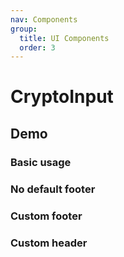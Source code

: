```yaml
---
nav: Components
group:
  title: UI Components
  order: 3
---
```


# CryptoInput

## Demo

### Basic usage

<code src="./demos/basic.tsx"></code>

### No default footer

<code src="./demos/noFooter.tsx"></code>

### Custom footer

<code src="./demos/customFooter.tsx"></code>

### Custom header

<code src="./demos/customHeader.tsx"></code>
